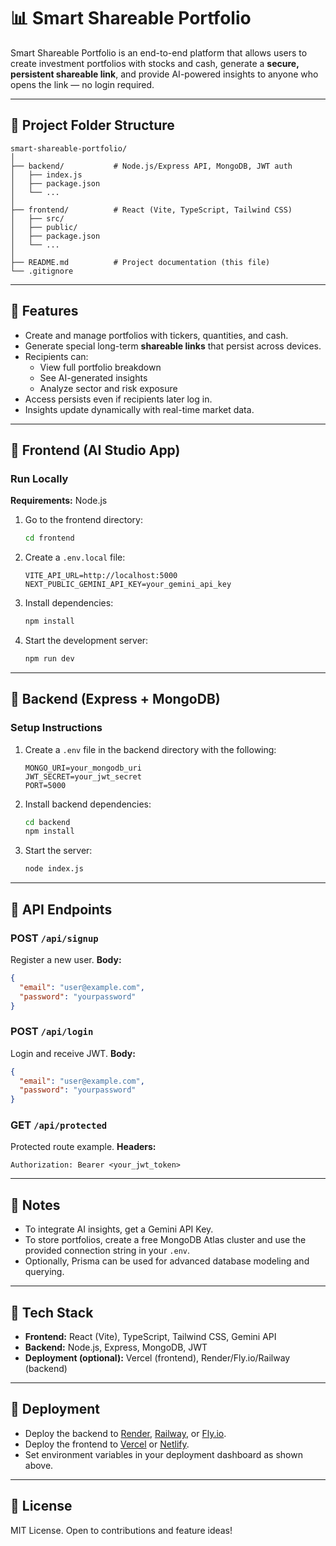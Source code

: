 # 📊 Smart Shareable Portfolio

Smart Shareable Portfolio is an end-to-end platform that allows users to create investment portfolios with stocks and cash, generate a **secure, persistent shareable link**, and provide AI-powered insights to anyone who opens the link — no login required.

---

## 📁 Project Folder Structure

```
smart-shareable-portfolio/
│
├── backend/           # Node.js/Express API, MongoDB, JWT auth
│   ├── index.js
│   ├── package.json
│   └── ...
│
├── frontend/          # React (Vite, TypeScript, Tailwind CSS)
│   ├── src/
│   ├── public/
│   ├── package.json
│   └── ...
│
├── README.md          # Project documentation (this file)
└── .gitignore
```

---

## 🎯 Features

- Create and manage portfolios with tickers, quantities, and cash.
- Generate special long-term **shareable links** that persist across devices.
- Recipients can:
  - View full portfolio breakdown
  - See AI-generated insights
  - Analyze sector and risk exposure
- Access persists even if recipients later log in.
- Insights update dynamically with real-time market data.

---

## 🧠 Frontend (AI Studio App)

### Run Locally

**Requirements:** Node.js

1. Go to the frontend directory:
   ```bash
   cd frontend
   ```
2. Create a `.env.local` file:
   ```env
   VITE_API_URL=http://localhost:5000
   NEXT_PUBLIC_GEMINI_API_KEY=your_gemini_api_key
   ```
3. Install dependencies:
   ```bash
   npm install
   ```
4. Start the development server:
   ```bash
   npm run dev
   ```

---

## 🔧 Backend (Express + MongoDB)

### Setup Instructions

1. Create a `.env` file in the backend directory with the following:
   ```env
   MONGO_URI=your_mongodb_uri
   JWT_SECRET=your_jwt_secret
   PORT=5000
   ```
2. Install backend dependencies:
   ```bash
   cd backend
   npm install
   ```
3. Start the server:
   ```bash
   node index.js
   ```

---

## 📡 API Endpoints

### POST `/api/signup`
Register a new user.
**Body:**
```json
{
  "email": "user@example.com",
  "password": "yourpassword"
}
```

### POST `/api/login`
Login and receive JWT.
**Body:**
```json
{
  "email": "user@example.com",
  "password": "yourpassword"
}
```

### GET `/api/protected`
Protected route example.
**Headers:**
```
Authorization: Bearer <your_jwt_token>
```

---

## 🔑 Notes
- To integrate AI insights, get a Gemini API Key.
- To store portfolios, create a free MongoDB Atlas cluster and use the provided connection string in your `.env`.
- Optionally, Prisma can be used for advanced database modeling and querying.

---

## 🧠 Tech Stack
- **Frontend:** React (Vite), TypeScript, Tailwind CSS, Gemini API
- **Backend:** Node.js, Express, MongoDB, JWT
- **Deployment (optional):** Vercel (frontend), Render/Fly.io/Railway (backend)

---

## 🚀 Deployment
- Deploy the backend to [Render](https://render.com/), [Railway](https://railway.app/), or [Fly.io](https://fly.io/).
- Deploy the frontend to [Vercel](https://vercel.com/) or [Netlify](https://netlify.com/).
- Set environment variables in your deployment dashboard as shown above.

---

## 📄 License
MIT License. Open to contributions and feature ideas! 